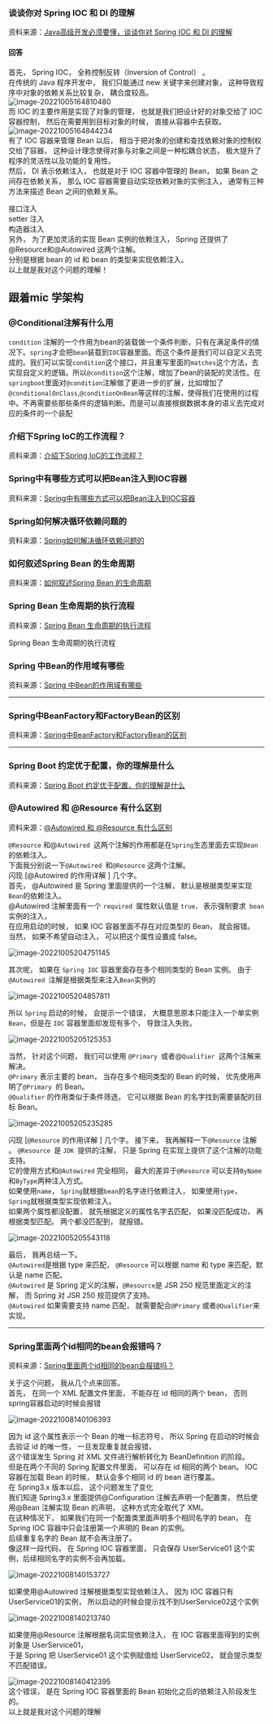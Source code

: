 ### 谈谈你对 Spring IOC 和 DI 的理解

资料来源：[Java高级开发必须要懂，谈谈你对 Spring IOC 和 DI 的理解](https://www.toutiao.com/video/7112251973440963109/?from_scene=all)

#### 回答

首先， Spring IOC， 全称控制反转（Inversion of Control） 。<br/>
在传统的 Java 程序开发中， 我们只能通过 new 关键字来创建对象， 这种导致程序中对象的依赖关系比较复杂， 耦合度较高。 <br/> 
![image-20221005164810480](img/image-20221005164810480.png ':size=50%')<br/>
而 IOC 的主要作用是实现了对象的管理， 也就是我们把设计好的对象交给了 IOC容器控制， 然后在需要用到目标对象的时候， 直接从容器中去获取。 <br/> 
![image-20221005164844234](img/image-20221005164844234.png ':size=50%')<br/>
有了 IOC 容器来管理 Bean 以后， 相当于把对象的创建和查找依赖对象的控制权交给了容器， 这种设计理念使得对象与对象之间是一种松耦合状态， 极大提升了程序的灵活性以及功能的复用性。 <br/> 
然后， DI 表示依赖注入， 也就是对于 IOC 容器中管理的 Bean， 如果 Bean 之间存在依赖关系， 那么 IOC 容器需要自动实现依赖对象的实例注入， 通常有三种方法来描述 Bean 之间的依赖关系。<br/>  

接口注入<br/>
setter 注入<br/>
构造器注入<br/>
另外， 为了更加灵活的实现 Bean 实例的依赖注入， Spring 还提供了@Resource和@Autowired 这两个注解。<br/>
分别是根据 bean 的 id 和 bean 的类型来实现依赖注入。<br/>
以上就是我对这个问题的理解！  

## 跟着mic 学架构
### @Conditional注解有什么用

`condition` 注解的一个作用为bean的装载做一个条件判断，只有在满足条件的情况下。`spring`才会把`bean`装载到`IOC`容器里面。而这个条件是我们可以自定义去完成的。我们可以实现`condition`这个接口，并且重写里面的`matches`这个方法，去实现自定义的逻辑。所以`@condition`这个注解，增加了bean的装配的灵活性。在`springboot`里面对`@condition`注解做了更进一步的扩展，比如增加了`@conditionalOnClass`,`@conditionOnBean`等这样的注解，使得我们在使用的过程中。不再需要些那些条件的逻辑判断。而是可以直接根据数据本身的语义去完成对应的条件的一个装配


### 介绍下Spring IoC的工作流程？

资料来源：[介绍下Spring IoC的工作流程？](https://www.toutiao.com/video/7090050239951962660/)


### Spring中有哪些方式可以把Bean注入到IOC容器

资料来源：[Spring中有哪些方式可以把Bean注入到IOC容器](https://www.toutiao.com/video/7098586416824713736/)


### Spring如何解决循环依赖问题的

资料来源：[Spring如何解决循环依赖问题的](https://www.toutiao.com/video/7038513985431437831/)




### 如何叙述Spring Bean 的生命周期

资料来源：[如何叙述Spring Bean 的生命周期](https://www.toutiao.com/video/7041875113050014238/)



### Spring Bean 生命周期的执行流程

资料来源：[Spring Bean 生命周期的执行流程](#)

Spring Bean 生命周期的执行流程


### Spring 中Bean的作用域有哪些

资料来源：[Spring 中Bean的作用域有哪些](https://www.toutiao.com/video/7088874285007110687/)

<hr/>


### Spring中BeanFactory和FactoryBean的区别

资料来源：[Spring中BeanFactory和FactoryBean的区别](https://www.toutiao.com/video/7090791563147772424/)

<hr/>


### Spring Boot 约定优于配置，你的理解是什么

资料来源：[Spring Boot 约定优于配置，你的理解是什么](https://www.toutiao.com/video/7072300941218677256/)


### @Autowired 和 @Resource 有什么区别

资料来源：[@Autowired 和 @Resource 有什么区别](https://www.toutiao.com/video/7148039216365044254/)

`@Resource` 和@`Autowired `这两个注解的作用都是在` Spring `生态里面去实现`Bean `的依赖注入。<br/>
下面我分别说一下`@Autowired `和`@Resource` 这两个注解。<br/>
闪现 [@Autowired 的作用详解 ] 几个字。<br/>
首先， @Autowired 是 Spring 里面提供的一个注解， 默认是根据类型来实现 `Bean`的依赖注入。<br/>
@Autowired 注解里面有一个 `required `属性默认值是 `true，` 表示强制要求` bean`实例的注入，<br/>
在应用启动的时候， 如果 IOC 容器里面不存在对应类型的 Bean， 就会报错。<br/>
当然， 如果不希望自动注入， 可以把这个属性设置成 false。<br/>

![image-20221005204751145](img/image-20221005204751145.png ':size=40%')<br/>

其次呢， 如果在 `Spring IOC` 容器里面存在多个相同类型的 Bean 实例。 由于`@Autowired `注解是根据类型来注入` Bean `实例的<br/>

![image-20221005204857811](img/image-20221005204857811.png ':size=40%')<br/>

所以 `Spring` 启动的时候， 会提示一个错误， 大概意思原本只能注入一个单实例`Bean`，但是在 `IOC` 容器里面却发现有多个， 导致注入失败。<br/>

![image-20221005205125353](img/image-20221005205125353.png ':size=40%')<br/>

当然， 针对这个问题， 我们可以使用 `@Primary `或者@`Qualifier `这两个注解来解决。<br/>
`@Primary` 表示主要的 bean， 当存在多个相同类型的 Bean 的时候， 优先使用声明了`@Primary `的 Bean。<br/>
`@Qualifier` 的作用类似于条件筛选， 它可以根据 Bean 的名字找到需要装配的目标 Bean。 <br/>

 ![image-20221005205235285](img/image-20221005205235285.png ':size=40%')<br/>

闪现 [`@Resource` 的作用详解 ] 几个字。
接下来， 我再解释一下`@Resource` 注解<br/>。
`@Resource `是 `JDK `提供的注解， 只是 Spring 在实现上提供了这个注解的功能支持。<br/>
它的使用方式和`@Autowired` 完全相同， 最大的差异于`@Resource` 可以支持`ByName `和` ByType `两种注入方式。<br/>
如果使用`name`， `Spring`就根据`bean`的名字进行依赖注入， 如果使用`type`，` Spring`就根据类型实现依赖注入。<br/>
如果两个属性都没配置， 就先根据定义的属性名字去匹配， 如果没匹配成功， 再根据类型匹配。 两个都没匹配到， 就报错。 <br/> 

![image-20221005205543118](img/image-20221005205543118.png)

最后， 我再总结一下。<br/> 
`@Autowired`是根据 type 来匹配， `@Resource` 可以根据 name 和 type 来匹配，默认是 name 匹配。<br/> 
`@Autowired` 是 Spring 定义的注解，` @Resource `是 JSR 250 规范里面定义的注解， 而 Spring 对 JSR 250 规范提供了支持。<br/> 
`@Autowired` 如果需要支持 name 匹配， 就需要配合`@Primary` 或者`@Qualifier`来实现。<br/> 

<hr/>

### Spring里面两个id相同的bean会报错吗？

资料来源：[Spring里面两个id相同的bean会报错吗？](https://www.toutiao.com/video/7099349888562889252/?from_scene=all)

关于这个问题， 我从几个点来回答。<br/>
首先， 在同一个 XML 配置文件里面， 不能存在 id 相同的两个 bean， 否则 spring容器启动的时候会报错<br/>

![image-20221008140106393](img/image-20221008140106393.png)

因为 id 这个属性表示一个 Bean 的唯一标志符号， 所以 Spring 在启动的时候会去验证 id 的唯一性， 一旦发现重复就会报错，<br/>
这个错误发生 Spring 对 XML 文件进行解析转化为 BeanDefinition 的阶段。<br/>
但是在两个不同的 Spring 配置文件里面， 可以存在 id 相同的两个 bean。 IOC容器在加载 Bean 的时候， 默认会多个相同 id 的 bean 进行覆盖。<br/>
在 Spring3.x 版本以后， 这个问题发生了变化<br/>
我们知道 Spring3.x 里面提供@Configuration 注解去声明一个配置类， 然后使用@Bean 注解实现 Bean 的声明， 这种方式完全取代了 XMl。<br/>
在这种情况下， 如果我们在同一个配置类里面声明多个相同名字的 bean， 在Spring IOC 容器中只会注册第一个声明的 Bean 的实例。<br/>
后续重复名字的 Bean 就不会再注册了。<br/>
像这样一段代码， 在 Spring IOC 容器里面， 只会保存 UserService01 这个实例，后续相同名字的实例不会再加载。<br/>

![image-20221008140153727](img/image-20221008140153727.png)<br/>

如果使用@Autowired 注解根据类型实现依赖注入， 因为 IOC 容器只有UserService01的实例， 所以启动的时候会提示找不到UserService02这个实例  <br/>

![image-20221008140213740](img/image-20221008140213740.png)<br/>

如果使用@Resource 注解根据名词实现依赖注入， 在 IOC 容器里面得到的实例对象是 UserService01，<br/>
于是 Spring 把 UserService01 这个实例赋值给 UserService02， 就会提示类型不匹配错误。<br/>

![image-20221008140412395](img/image-20221008140412395.png)<br/>
这个错误， 是在 Spring IOC 容器里面的 Bean 初始化之后的依赖注入阶段发生的。<br/>
以上就是我对这个问题的理解<br/>